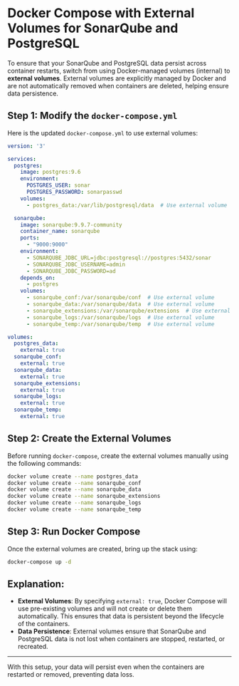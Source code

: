 
# Docker Compose with External Volumes for SonarQube and PostgreSQL

To ensure that your SonarQube and PostgreSQL data persist across container restarts, switch from using Docker-managed volumes (internal) to **external volumes**. External volumes are explicitly managed by Docker and are not automatically removed when containers are deleted, helping ensure data persistence.

## Step 1: Modify the `docker-compose.yml`

Here is the updated `docker-compose.yml` to use external volumes:

```yaml
version: '3'

services:
  postgres:
    image: postgres:9.6
    environment:
      POSTGRES_USER: sonar
      POSTGRES_PASSWORD: sonarpasswd
    volumes:
      - postgres_data:/var/lib/postgresql/data  # Use external volume

  sonarqube:
    image: sonarqube:9.9.7-community
    container_name: sonarqube
    ports:
      - "9000:9000"
    environment:
      - SONARQUBE_JDBC_URL=jdbc:postgresql://postgres:5432/sonar
      - SONARQUBE_JDBC_USERNAME=admin
      - SONARQUBE_JDBC_PASSWORD=ad
    depends_on:
      - postgres
    volumes:
      - sonarqube_conf:/var/sonarqube/conf  # Use external volume
      - sonarqube_data:/var/sonarqube/data  # Use external volume
      - sonarqube_extensions:/var/sonarqube/extensions  # Use external volume
      - sonarqube_logs:/var/sonarqube/logs  # Use external volume
      - sonarqube_temp:/var/sonarqube/temp  # Use external volume

volumes:
  postgres_data:
    external: true
  sonarqube_conf:
    external: true
  sonarqube_data:
    external: true
  sonarqube_extensions:
    external: true
  sonarqube_logs:
    external: true
  sonarqube_temp:
    external: true
```

## Step 2: Create the External Volumes

Before running `docker-compose`, create the external volumes manually using the following commands:

```bash
docker volume create --name postgres_data
docker volume create --name sonarqube_conf
docker volume create --name sonarqube_data
docker volume create --name sonarqube_extensions
docker volume create --name sonarqube_logs
docker volume create --name sonarqube_temp
```

## Step 3: Run Docker Compose

Once the external volumes are created, bring up the stack using:

```bash
docker-compose up -d
```

## Explanation:

- **External Volumes**: By specifying `external: true`, Docker Compose will use pre-existing volumes and will not create or delete them automatically. This ensures that data is persistent beyond the lifecycle of the containers.
- **Data Persistence**: External volumes ensure that SonarQube and PostgreSQL data is not lost when containers are stopped, restarted, or recreated.

---

With this setup, your data will persist even when the containers are restarted or removed, preventing data loss.
